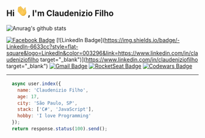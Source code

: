 ## Hi <img src="https://raw.githubusercontent.com/ABSphreak/ABSphreak/master/gifs/Hi.gif" width="30px">, I'm Claudenizio Filho
![Anurag's github stats](https://github-readme-stats.vercel.app/api?username=claudeniziofilho&show_icons=true&bg_color=FFF&text_color=000&title_color=0000ff&icon_color=0000ff)

[![Facebook Badge](https://img.shields.io/badge/-Facebook-6633cc?style=flat-square&logo=Facebook&color=003296&link=https://www.facebook.com/Claudenizi01)](https://www.facebook.com/Claudenizi01)
[![LinkedIn Badge](https://img.shields.io/badge/-LinkedIn-6633cc?style=flat-square&logo=LinkedIn&color=003296&link=https://www.linkedin.com/in/claudeniziofilho target="_blank")](https://www.linkedin.com/in/claudeniziofilho target="_blank")
[![Gmail Badge](https://img.shields.io/badge/-Gmail-c14438?style=flat-square&logo=Gmail&color=003296&link=mailto:contato.claudenizio@gmail.com)](mailto:contato.claudenizio@gmail.com)
[![RocketSeat Badge](https://img.shields.io/badge/-Rocketseat-6633cc?style=flat-square&logo=Polymer-Project&color=003296&link=https://app.rocketseat.com.br/me/claudeniziofilho)](https://app.rocketseat.com.br/me/claudeniziofilho)
[![Codewars Badge](https://img.shields.io/badge/-Codewars-6633cc?style=flat-square&logo=Codewars&color=003296&link=https://www.codewars.com/users/Claudenizio%20Filho)](https://www.codewars.com/users/Claudenizio%20Filho)

<hr>

```javascript
  async user.index({
    name: 'Claudenizio Filho',
    age: 17,
    city: 'São Paulo, SP',
    stack: ['C#', 'JavaScript'],
    hobby: 'I love Programming'
  });
  return response.status(100).send();
```




